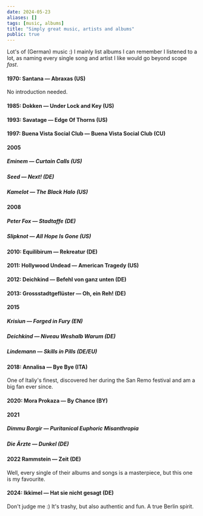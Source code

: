 ```yaml
---
date: 2024-05-23
aliases: []
tags: [music, albums]
title: "Simply great music, artists and albums"
public: true
---
```


Lot's of (German) music :) I mainly list albums I can remember I listened to a lot, as naming every single song and artist I like would go beyond scope _fast_. 


#### 1970: Santana — Abraxas (US)

No introduction needed.

#### 1985: Dokken — Under Lock and Key (US)

#### 1993: Savatage — Edge Of Thorns (US)

#### 1997: Buena Vista Social Club — Buena Vista Social Club (CU)
#### 2005
##### Eminem — Curtain Calls (US)
##### Seed — Next! (DE)

##### Kamelot — The Black Halo (US)

#### 2008

##### Peter Fox — Stadtaffe (DE)

##### Slipknot — All Hope Is Gone (US)

#### 2010: Equilibirum — Rekreatur (DE)

#### 2011: Hollywood Undead — American Tragedy (US)
#### 2012: Deichkind — Befehl von ganz unten (DE)

#### 2013: Grossstadtgeflüster — Oh, ein Reh! (DE)

#### 2015

##### Krisiun — Forged in Fury (EN)
##### Deichkind — Niveau Weshalb Warum (DE)

##### Lindemann — Skills in Pills (DE/EU)

#### 2018: Annalisa — Bye Bye (ITA)

One of Italiy's finest, discovered her during the San Remo festival and am a big fan ever since.


#### 2020: Mora Prokaza — By Chance (BY)
#### 2021

##### Dimmu Borgir — Puritanical Euphoric Misanthropia

##### Die Ärzte — Dunkel (DE)
#### 2022 Rammstein — Zeit (DE)

Well, every single of their albums and songs is a masterpiece, but this one is my favourite.


#### 2024: Ikkimel — Hat sie nicht gesagt (DE)

Don't judge me :) It's trashy, but also authentic and fun. A true Berlin spirit.

